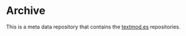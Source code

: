 # Archive

This is a meta data repository that contains the
[textmod.es](http://textmod.es/) repositories.
